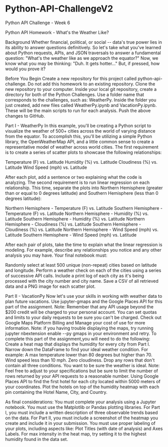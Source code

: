 # Python-API-ChallengeV2
Python API Challenge - Week 6

Python API Homework - What's the Weather Like?

Background
Whether financial, political, or social -- data's true power lies in its ability to answer questions definitively. So let's take what you've learned about Python requests, APIs, and JSON traversals to answer a fundamental question: "What's the weather like as we approach the equator?"
Now, we know what you may be thinking: "Duh. It gets hotter..."
But, if pressed, how would you prove it?

Before You Begin
Create a new repository for this project called python-api-challenge. Do not add this homework to an existing repository.
Clone the new repository to your computer.
Inside your local git repository, create a directory for both of the Python Challenges. Use a folder name that corresponds to the challenges, such as: WeatherPy.
Inside the folder you just created, add new files called WeatherPy.ipynb and VacationPy.ipynb. These will be the main scripts to run for each analysis.
Push the above changes to GitHub.

Part I - WeatherPy
In this example, you'll be creating a Python script to visualize the weather of 500+ cities across the world of varying distance from the equator. To accomplish this, you'll be utilizing a simple Python library, the OpenWeatherMap API, and a little common sense to create a representative model of weather across world cities.
The first requirement is to create a series of scatter plots to showcase the following relationships:

Temperature (F) vs. Latitude
Humidity (%) vs. Latitude
Cloudiness (%) vs. Latitude
Wind Speed (mph) vs. Latitude

After each plot, add a sentence or two explaining what the code is analyzing.
The second requirement is to run linear regression on each relationship. This time, separate the plots into Northern Hemisphere (greater than or equal to 0 degrees latitude) and Southern Hemisphere (less than 0 degrees latitude):

Northern Hemisphere - Temperature (F) vs. Latitude
Southern Hemisphere - Temperature (F) vs. Latitude
Northern Hemisphere - Humidity (%) vs. Latitude
Southern Hemisphere - Humidity (%) vs. Latitude
Northern Hemisphere - Cloudiness (%) vs. Latitude
Southern Hemisphere - Cloudiness (%) vs. Latitude
Northern Hemisphere - Wind Speed (mph) vs. Latitude
Southern Hemisphere - Wind Speed (mph) vs. Latitude

After each pair of plots, take the time to explain what the linear regression is modeling. For example, describe any relationships you notice and any other analysis you may have.
Your final notebook must:

Randomly select at least 500 unique (non-repeat) cities based on latitude and longitude.
Perform a weather check on each of the cities using a series of successive API calls.
Include a print log of each city as it's being processed with the city number and city name.
Save a CSV of all retrieved data and a PNG image for each scatter plot.


Part II - VacationPy
Now let's use your skills in working with weather data to plan future vacations. Use jupyter-gmaps and the Google Places API for this part of the assignment.
Note: Remember that any API usage beyond the $200 credit will be charged to your personal account. You can set quotas and limits to your daily requests to be sure you can't be charged. Check out Google Maps Platform Billing and Manage your cost of use for more information.
Note: if you having trouble displaying the maps, try running jupyter nbextension enable --py gmaps in your environment and retry.
To complete this part of the assignment,you will need to do the following:
Create a heat map that displays the humidity for every city from Part I.
Narrow down the DataFrame to find your ideal weather condition. For example:
  A max temperature lower than 80 degrees but higher than 70.
  Wind speed less than 10 mph.
  Zero cloudiness.
  Drop any rows that don't contain all three conditions. You want to be sure the weather is ideal.
  Note: Feel free to adjust to your specifications but be sure to limit the number of rows returned by your API requests to a reasonable number.
Using Google Places API to find the first hotel for each city located within 5000 meters of your coordinates.
Plot the hotels on top of the humidity heatmap with each pin containing the Hotel Name, City, and Country.

As final considerations:
  You must complete your analysis using a Jupyter notebook.
  You must use the Matplotlib or Pandas plotting libraries.
  For Part I, you must include a written description of three observable trends based on the data.
  For Part II, you must include a screenshot of the heatmap you create and include it in your submission.
  You must use proper labeling of your plots, including aspects like: Plot Titles (with date of analysis) and Axes Labels.
  For max intensity in the heat map, try setting it to the highest humidity found in the data set.
